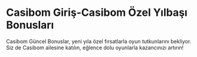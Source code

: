 # Casibom Giriş-Casibom Özel Yılbaşı Bonusları

Casibom Güncel Bonuslar, yeni yıla özel fırsatlarla oyun tutkunlarını bekliyor. Siz de Casibom ailesine katılın, eğlence dolu oyunlarla kazancınızı artırın!
